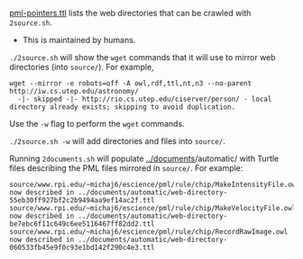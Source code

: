 [pml-pointers.ttl](https://github.com/timrdf/plunk/blob/master/instances/web-directories/manual/pml-pointers.ttl) lists the web directories that can be crawled with `2source.sh`.
* This is maintained by humans.

`./2source.sh` will show the `wget` commands that it will use to mirror web directories (into `source/`). For example,

```
wget --mirror -e robots=off -A owl,rdf,ttl,nt,n3 --no-parent http://iw.cs.utep.edu/astronomy/
  -|- skipped -|- http://rio.cs.utep.edu/ciserver/person/ - local directory already exists; skipping to avoid duplication.
```

Use the `-w` flag to perform the `wget` commands.

`./2source.sh -w` will add directories and files into `source/`.

Running `2documents.sh` will populate [../documents](https://github.com/timrdf/plunk/tree/master/instances/documents)/automatic/ with Turtle files describing the PML files mirrored in `source/`. For example:

```
source/www.rpi.edu/~michaj6/escience/pml/rule/chip/MakeIntensityFile.owl now described in ../documents/automatic/web-directory-55eb30ff927bf2c2b9494aa9ef14ac2f.ttl 
source/www.rpi.edu/~michaj6/escience/pml/rule/chip/MakeVelocityFile.owl now described in ../documents/automatic/web-directory-be7ebc6f11c649c6ee5116467ff82dd2.ttl 
source/www.rpi.edu/~michaj6/escience/pml/rule/chip/RecordRawImage.owl now described in ../documents/automatic/web-directory-060533fb45e9f0c93e1bd142f290c4e3.ttl 
```
